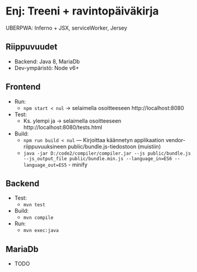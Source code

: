 # Enj: Treeni + ravintopäiväkirja

UBERPWA: Inferno + JSX, serviceWorker, Jersey

## Riippuvuudet

* Backend: Java 8, MariaDb
* Dev-ympäristö: Node v6+

## Frontend

* Run:
    * `npm start < nul` -> selaimella osoitteeseen http://localhost:8080
* Test:
    * Ks. ylempi ja -> selaimella osoitteeseen http://localhost:8080/tests.html
* Build:
    * `npm run build < nul` — Kirjoittaa käännetyn applikaation vendor-riippuvuuksineen public/bundle.js-tiedostoon (muistiin)
    * `java -jar D:/code2/compiler/compiler.jar --js public/bundle.js --js_output_file public/bundle.min.js --language_in=ES6 --language_out=ES5` - minify

## Backend

* Test:
    * `mvn test`
* Build:
    * `mvn compile`
* Run:
    * `mvn exec:java`

## MariaDb

* TODO
